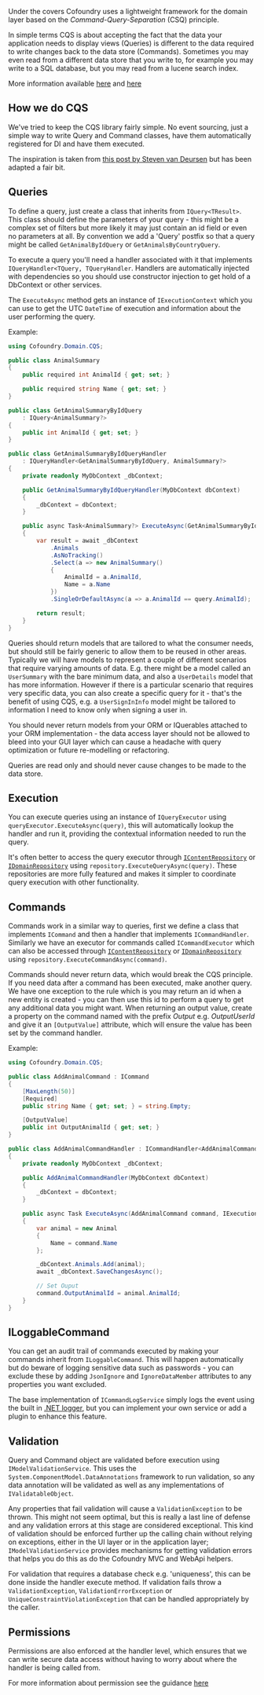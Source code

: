 Under the covers Cofoundry uses a lightweight framework for the domain layer based on the *Command-Query-Separation* (CSQ) principle.

In simple terms CQS is about accepting the fact that the data your application needs to display views (Queries) is different to the data required to write changes back to the data store (Commands). Sometimes you may even read from a different data store that you write to, for example you may write to a SQL database, but you may read from a lucene search index. 

More information available [here](https://lostechies.com/chrispatterson/2014/01/03/crud-is-not-a-service/) and [here](https://martinfowler.com/bliki/CommandQuerySeparation.html)

## How we do CQS

We've tried to keep the CQS library fairly simple. No event sourcing, just a simple way to write Query and Command classes, have them automatically registered for DI and have them executed.

The inspiration is taken from [this post by Steven van Deursen](https://blogs.cuttingedge.it/steven/posts/2011/meanwhile-on-the-command-side-of-my-architecture/) but has been adapted a fair bit.

## Queries

To define a query, just create a class that inherits from `IQuery<TResult>`. This class should define the parameters of your query - this might be a complex set of filters but more likely it may just contain an id field or even no parameters at all. By convention we add a 'Query' postfix so that a query might be called `GetAnimalByIdQuery` or `GetAnimalsByCountryQuery`.

To execute a query you'll need a handler associated with it that implements `IQueryHandler<TQuery, TQueryHandler`. Handlers are automatically injected with dependencies so you should use constructor injection to get hold of a DbContext or other services. 

The `ExecuteAsync` method gets an instance of `IExecutionContext` which you can use to get the UTC `DateTime` of execution and information about the user performing the query.

Example:

```csharp
using Cofoundry.Domain.CQS;

public class AnimalSummary
{
    public required int AnimalId { get; set; }

    public required string Name { get; set; }
}

public class GetAnimalSummaryByIdQuery 
    : IQuery<AnimalSummary?>
{
    public int AnimalId { get; set; }
}

public class GetAnimalSummaryByIdQueryHandler 
    : IQueryHandler<GetAnimalSummaryByIdQuery, AnimalSummary?>
{
    private readonly MyDbContext _dbContext;

    public GetAnimalSummaryByIdQueryHandler(MyDbContext dbContext)
    {
        _dbContext = dbContext;
    }

    public async Task<AnimalSummary?> ExecuteAsync(GetAnimalSummaryByIdQuery query, IExecutionContext executionContext)
    {
        var result = await _dbContext
            .Animals
            .AsNoTracking()
            .Select(a => new AnimalSummary()
            {
                AnimalId = a.AnimalId,
                Name = a.Name
            })
            .SingleOrDefaultAsync(a => a.AnimalId == query.AnimalId);

        return result;
    }
}
```

Queries should return models that are tailored to what the consumer needs, but should still be fairly generic to allow them to be reused in other areas. Typically we will have models to represent a couple of different scenarios that require varying amounts of data. E.g. there might be a model called an `UserSummary` with the bare minimum data, and also a `UserDetails` model that has more information. However if there is a particular scenario that requires very specific data, you can also create a specific query for it - that's the benefit of using CQS, e.g. a `UserSignInInfo` model might be tailored to information I need to know only when signing a user in.

You should never return models from your ORM or IQuerables attached to your ORM implementation - the data access layer should not be allowed to bleed into your GUI layer which can cause a headache with query optimization or future re-modelling or refactoring.

Queries are read only and should never cause changes to be made to the data store.

## Execution

You can execute queries using an instance of `IQueryExecutor`  using `queryExecutor.ExecuteAsync(query)`, this will automatically lookup the handler and run it, providing the contextual information needed to run the query.

It's often better to access the query executor through [`IContentRepository`](/content-management/accessing-data-programmatically) or  [`IDomainRepository`](idomainrepository) using `repository.ExecuteQueryAsync(query)`. These repositories are more fully featured and makes it simpler to coordinate query execution with other functionality.

## Commands

Commands work in a similar way to queries, first we define a class that implements `ICommand` and then a handler that implements `ICommandHandler`. Similarly we have an executor for commands called `ICommandExecutor` which can also be accessed through [`IContentRepository`](/content-management/accessing-data-programmatically) or  [`IDomainRepository`](idomainrepository) using `repository.ExecuteCommandAsync(command)`. 

Commands should never return data, which would break the CQS principle. If you need data after a command has been executed, make another query. We have one exception to the rule which is you may return an id when a new entity is created - you can then use this id to perform a query to get any additional data you might want. When returning an output value, create a property on the command named with the prefix *Output* e.g. *OutputUserId* and give it an `[OutputValue]` attribute, which will ensure the value has been set by the command handler.

Example:

```csharp
using Cofoundry.Domain.CQS;

public class AddAnimalCommand : ICommand
{
    [MaxLength(50)]
    [Required]
    public string Name { get; set; } = string.Empty;

    [OutputValue]
    public int OutputAnimalId { get; set; }
}

public class AddAnimalCommandHandler : ICommandHandler<AddAnimalCommand>
{
    private readonly MyDbContext _dbContext;

    public AddAnimalCommandHandler(MyDbContext dbContext)
    {
        _dbContext = dbContext;
    }

    public async Task ExecuteAsync(AddAnimalCommand command, IExecutionContext executionContext)
    {
        var animal = new Animal
        {
            Name = command.Name
        };

        _dbContext.Animals.Add(animal);
        await _dbContext.SaveChangesAsync();

        // Set Ouput
        command.OutputAnimalId = animal.AnimalId;
    }
}
```

## ILoggableCommand

You can get an audit trail of commands executed by making your commands inherit from `ILoggableCommand`. This will happen automatically but do beware of logging sensitive data such as passwords - you can exclude these by adding `JsonIgnore` and `IgnoreDataMember` attributes to any properties you want excluded.

The base implementation of `ICommandLogService` simply logs the event using the built in [.NET logger](https://docs.microsoft.com/en-us/aspnet/core/fundamentals/logging/), but you can implement your own service or add a plugin to enhance this feature.

## Validation

Query and Command object are validated before execution using `IModelValidationService`. This uses the `System.ComponentModel.DataAnnotations` framework to run validation, so any data annotation will be validated as well as any implementations of `IValidatableObject`.

Any properties that fail validation will cause a `ValidationException` to be thrown. This might not seem optimal, but this is really a last line of defense and any validation errors at this stage are considered exceptional. This kind of validation should be enforced further up the calling chain without relying on exceptions, either in the UI layer or in the application layer; `IModelValidationService` provides mechanisms for getting validation errors that helps you do this as do the Cofoundry MVC and WebApi helpers.

For validation that requires a database check e.g. 'uniqueness', this can be done inside the handler execute method. If validation fails throw a `ValidationException`, `ValidationErrorException` or `UniqueConstraintViolationException` that can be handled appropriately by the caller.

## Permissions

Permissions are also enforced at the handler level, which ensures that we can write secure data access without having to worry about where the handler is being called from.

For more information about permission see the guidance [here](/Framework/Roles-&-Permissions)
